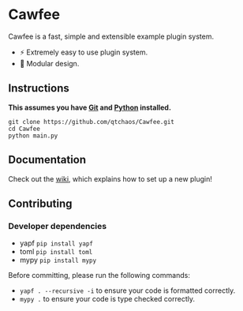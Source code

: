 # Cawfee

Cawfee is a fast, simple and extensible example plugin system.
* ⚡ Extremely easy to use plugin system.
* 🔗 Modular design.

## Instructions

**This assumes you have [Git](https://git-scm.com/) and [Python](https://www.python.org/) installed.**

```
git clone https://github.com/qtchaos/Cawfee.git
cd Cawfee
python main.py
```

## Documentation
Check out the [wiki](https://github.com/qtchaos/Cawfee/wiki), which explains how to set up a new plugin!

## Contributing
### Developer dependencies
* yapf `pip install yapf`
* toml `pip install toml`
* mypy `pip install mypy`

Before committing, please run the following commands:
* `yapf . --recursive -i` to ensure your code is formatted correctly.
* `mypy .` to ensure your code is type checked correctly.
